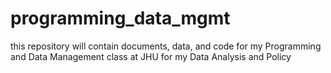 # programming_data_mgmt
this repository will contain documents, data, and code for my Programming and Data Management class at JHU for my Data Analysis and Policy 